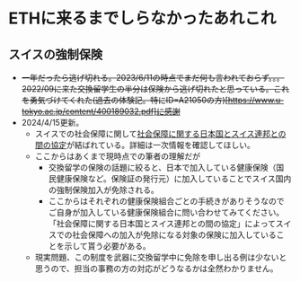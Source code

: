 # ETHに来るまでしらなかったあれこれ

## スイスの強制保険

- ~~一年だったら逃げ切れる。2023/6/11の時点でまだ何も言われておらず。。。2022/09に来た交換留学生の半分は保険から逃げ切れたと思っている。これを勇気づけてくれた(過去の体験記。特にID=A21050の方)[https://www.u-tokyo.ac.jp/content/400189032.pdf]に感謝~~
- 2024/4/15更新。
  - スイスでの社会保障に関して[社会保障に関する日本国とスイス連邦との間の協定](https://www.mofa.go.jp/mofaj/gaiko/treaty/shomei_63gai.html)が結ばれている。詳細は一次情報を確認してほしい。
  - ここからはあくまで現時点での筆者の理解だが
    - 交換留学の保険の話題に絞ると、日本で加入している健康保険（国民健康保険など。保険証の発行元）に加入していることでスイス国内の強制保険加入が免除される。
    - ここからはそれぞれの健康保険組合ごとの手続きがありそうなのでご自身が加入している健康保険組合に問い合わせてみてください。「社会保障に関する日本国とスイス連邦との間の協定」によってスイスでの社会保障への加入が免除になる対象の保険に加入していることを示して貰う必要がある。
  - 現実問題、この制度を武器に交換留学中に免除を申し出る例は少ないと思うので、担当の事務の方の対応がどうなるかは全然わかりません。
